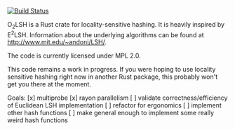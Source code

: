 [![Build Status](https://travis-ci.org/currymj/o2lsh.svg?branch=master)](https://travis-ci.org/currymj/o2lsh)

O<sub>2</sub>LSH is a Rust crate for locality-sensitive hashing. It is heavily
inspired by E<sup>2</sup>LSH. Information about the underlying algorithms can be
found at http://www.mit.edu/~andoni/LSH/.

The code is currently licensed under MPL 2.0.

This code remains a work in progress. If you were hoping to use locality sensitive hashing right now in another Rust package, this probably won't get you there at the moment.

Goals:
[x] multiprobe
[x] rayon parallelism
[ ] validate correctness/efficiency of Euclidean LSH implementation
[ ] refactor for ergonomics
[ ] implement other hash functions
[ ] make general enough to implement some really weird hash functions
